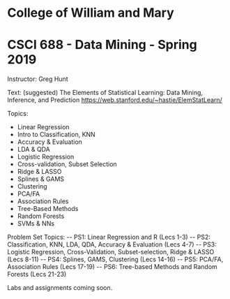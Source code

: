 # College of William and Mary
# CSCI 688 - Data Mining - Spring 2019

Instructor:  Greg Hunt

Text: (suggested)
The Elements of Statistical Learning: Data Mining, Inference, and Prediction
https://web.stanford.edu/~hastie/ElemStatLearn/

Topics:
- Linear Regression
- Intro to Classification, KNN
- Accuracy & Evaluation
- LDA & QDA
- Logistic Regression
- Cross-validation, Subset Selection
- Ridge & LASSO
- Splines & GAMS
- Clustering
- PCA/FA
- Association Rules
- Tree-Based Methods
- Random Forests
- SVMs & NNs


Problem Set Topics:
-- PS1: Linear Regression and R (Lecs 1-3)
-- PS2: Classification, KNN, LDA, QDA, Accuracy & Evaluation (Lecs 4-7)
-- PS3: Logistic Regression, Cross-Validation, Subset-selection, Ridge & LASSO (Lecs 8-11)
-- PS4: Splines, GAMS, Clustering (Lecs 14-16)
-- PS5: PCA/FA, Association Rules (Lecs 17-19)
-- PS6: Tree-based Methods and Random Forests (Lecs 21-23)

Labs and assignments coming soon.
